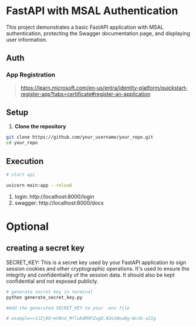 # FastAPI with MSAL Authentication

This project demonstrates a basic FastAPI application with MSAL authentication, protecting the Swagger documentation page, and displaying user information.

## Auth 

### App Registration
> https://learn.microsoft.com/en-us/entra/identity-platform/quickstart-register-app?tabs=certificate#register-an-application

## Setup

1. **Clone the repository**

```sh
git clone https://github.com/your_username/your_repo.git
cd your_repo
```


## Execution


```sh
# start api

uvicorn main:app --reload


```

1. login: http://localhost:8000/login
2. swagger: http://localhost:8000/docs


# Optional
## creating a secret key
SECRET_KEY: This is a secret key used by your FastAPI application to sign session cookies and other cryptographic operations. It's used to ensure the integrity and confidentiality of the session data. It should also be kept confidential and not exposed publicly.


```sh
# generate secret key in terminal
python generate_secret_key.py

#Add the generated SECRET_KEY to your .env file

# example=>1JZj8Q~mVNnd_MfluKdMXFZwgO.N3o1WeaBg-Wcnb-o21g
```